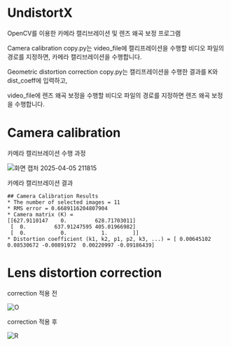 # UndistortX
OpenCV를 이용한 카메라 캘리브레이션 및 렌즈 왜곡 보정 프로그램

Camera calibration copy.py는 video_file에 캘리프레이션을 수행할 비디오 파일의 경로를 지정하면, 카메라 캘리브레이션을 수행합니다. 

Geometric distortion correction copy.py는 캘리프레이션을 수행한 결과를 K와 dist_coeff에 입력하고, 

video_file에 렌즈 왜곡 보정을 수행할 비디오 파일의 경로를 지정하면 렌즈 왜곡 보정을 수행합니다.


# Camera calibration

카메라 캘리브레이션 수행 과정

![화면 캡처 2025-04-05 211815](https://github.com/user-attachments/assets/afc89d70-20e5-4dee-86c0-ab1ff99e88ba)

카메라 캘리브레이션 결과

```
## Camera Calibration Results
* The number of selected images = 11
* RMS error = 0.6689116204807904
* Camera matrix (K) =
[[627.9110147    0.         628.71703011]
 [  0.         637.91247595 405.01966982]
 [  0.           0.           1.        ]]
* Distortion coefficient (k1, k2, p1, p2, k3, ...) = [ 0.00645102  0.08530672 -0.00891972  0.00220997 -0.09186439]
```

# Lens distortion correction

correction 적용 전

![O](https://github.com/user-attachments/assets/93ed0b41-32d4-4240-889a-af9a638bec87)


correction 적용 후

![R](https://github.com/user-attachments/assets/49240692-721e-4bc6-9ad2-07d83f5f071b)

